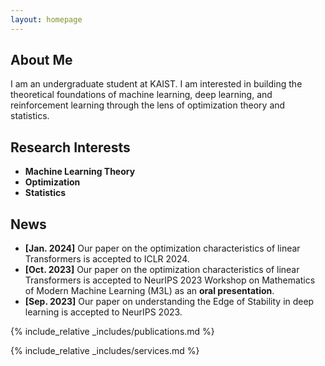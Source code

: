 ```yaml
---
layout: homepage
---
```


## About Me

I am an undergraduate student at KAIST. I am interested in building the theoretical foundations of machine learning, deep learning, and reinforcement learning through the lens of optimization theory and statistics.

## Research Interests

- **Machine Learning Theory**
- **Optimization**
- **Statistics**

## News

- **[Jan. 2024]** Our paper on the optimization characteristics of linear Transformers is accepted to ICLR 2024.
- **[Oct. 2023]** Our paper on the optimization characteristics of linear Transformers is accepted to NeurIPS 2023 Workshop on Mathematics of Modern Machine Learning (M3L) as an **oral presentation**.
- **[Sep. 2023]** Our paper on understanding the Edge of Stability in deep learning is accepted to NeurIPS 2023.

{% include_relative _includes/publications.md %}

{% include_relative _includes/services.md %}
